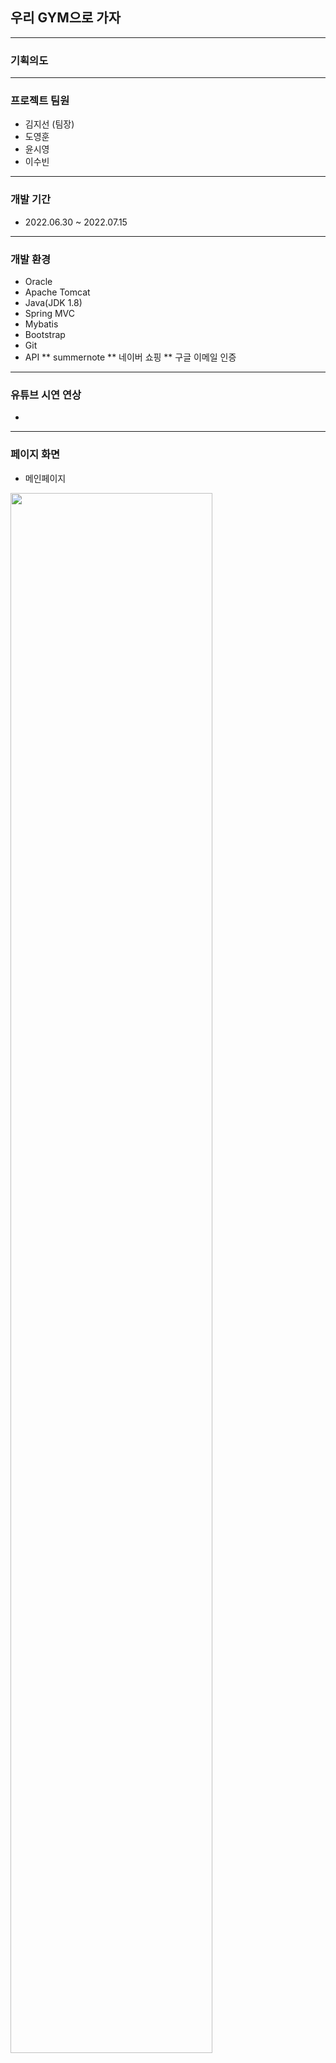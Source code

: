 ## 우리 GYM으로 가자
---
### 기획의도

---
### 프로젝트 팀원
* 김지선 (팀장)
* 도영훈
* 윤시영
* 이수빈
---
### 개발 기간
* 2022.06.30 ~ 2022.07.15
---
### 개발 환경
* Oracle
* Apache Tomcat
* Java(JDK 1.8)
* Spring MVC
* Mybatis
* Bootstrap
* Git
* API
  ** summernote
  ** 네이버 쇼핑
  ** 구글 이메일 인증
---
### 유튜브 시연 연상
* 
---
### 페이지 화면
* 메인페이지
<img width="80%" src="https://user-images.githubusercontent.com/106269514/180839033-2284ded3-2a5f-4b6e-aef1-50cb13281b7f.png"/>

